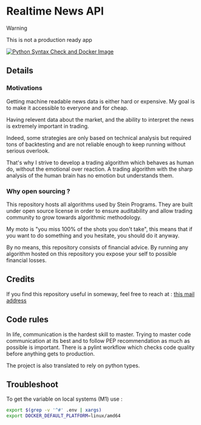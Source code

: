 # Realtime News API
> [!WARNING]
> This is not a production ready app

[![Python Syntax Check and Docker Image](https://github.com/SteinPrograms/base-python-architecture/actions/workflows/workflow.yml/badge.svg)](https://github.com/SteinPrograms/base-python-architecture/actions/workflows/workflow.yml)

## Details

### Motivations

Getting machine readable news data is either hard or expensive.
My goal is to make it accessible to everyone and for cheap.

Having relevent data about the market, and the ability to interpret the news is extremely important in trading. 

Indeed, some strategies are only based on technical analysis but required tons of backtesting and are not reliable enough to keep running without serious overlook.

That's why I strive to develop a trading algorithm which behaves as human do, without the emotional over reaction. A trading algorithm with the sharp analysis of the human brain has no emotion but understands them.

### Why open sourcing ?

This repository hosts all algorithms used by Stein Programs. They are built under open source license in order to ensure auditability and allow trading community to grow towards algorithmic methodology.

My moto is "you miss 100% of the shots you don't take", this means that if you want to do something and you hesitate, you should do it anyway.

By no means, this repository consists of financial advice. By running any algorithm hosted on this repository you expose your self to possible financial losses.

## Credits

If you find this repository useful in someway, feel free to reach at : <a href="mailto:h2menez@gmail.com">this mail address</a>

## Code rules

In life, communication is the hardest skill to master. 
Trying to master code communication at its best and to follow PEP recommendation as much as possible is important. 
There is a pylint workflow which checks code quality before anything gets to production.

The project is also translated to rely on python types.

## Troubleshoot

To get the variable on local systems (M1) use :

```sh
export $(grep -v '^#' .env | xargs)
export DOCKER_DEFAULT_PLATFORM=linux/amd64
```
